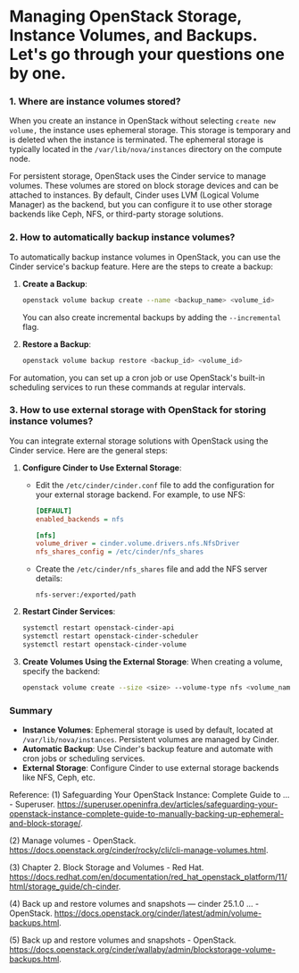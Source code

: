 # Managing OpenStack Storage, Instance Volumes, and Backups. Let's go through your questions one by one.

### 1. Where are instance volumes stored?

When you create an instance in OpenStack without selecting `create new volume,` the instance uses ephemeral storage. This storage is temporary and is deleted when the instance is terminated. The ephemeral storage is typically located in the `/var/lib/nova/instances` directory on the compute node.

For persistent storage, OpenStack uses the Cinder service to manage volumes. These volumes are stored on block storage devices and can be attached to instances. By default, Cinder uses LVM (Logical Volume Manager) as the backend, but you can configure it to use other storage backends like Ceph, NFS, or third-party storage solutions.

### 2. How to automatically backup instance volumes?

To automatically backup instance volumes in OpenStack, you can use the Cinder service's backup feature. Here are the steps to create a backup:

1. **Create a Backup**:
   ```bash
   openstack volume backup create --name <backup_name> <volume_id>
   ```
   You can also create incremental backups by adding the `--incremental` flag.

2. **Restore a Backup**:
   ```bash
   openstack volume backup restore <backup_id> <volume_id>
   ```

For automation, you can set up a cron job or use OpenStack's built-in scheduling services to run these commands at regular intervals.

### 3. How to use external storage with OpenStack for storing instance volumes?

You can integrate external storage solutions with OpenStack using the Cinder service. Here are the general steps:

1. **Configure Cinder to Use External Storage**:
   - Edit the `/etc/cinder/cinder.conf` file to add the configuration for your external storage backend. For example, to use NFS:
     ```ini
     [DEFAULT]
     enabled_backends = nfs

     [nfs]
     volume_driver = cinder.volume.drivers.nfs.NfsDriver
     nfs_shares_config = /etc/cinder/nfs_shares
     ```
   - Create the `/etc/cinder/nfs_shares` file and add the NFS server details:
     ```plaintext
     nfs-server:/exported/path
     ```

2. **Restart Cinder Services**:
   ```bash
   systemctl restart openstack-cinder-api
   systemctl restart openstack-cinder-scheduler
   systemctl restart openstack-cinder-volume
   ```

3. **Create Volumes Using the External Storage**:
   When creating a volume, specify the backend:
   ```bash
   openstack volume create --size <size> --volume-type nfs <volume_name>
   ```

### Summary

- **Instance Volumes**: Ephemeral storage is used by default, located at `/var/lib/nova/instances`. Persistent volumes are managed by Cinder.
- **Automatic Backup**: Use Cinder's backup feature and automate with cron jobs or scheduling services.
- **External Storage**: Configure Cinder to use external storage backends like NFS, Ceph, etc.

Reference:
(1) Safeguarding Your OpenStack Instance: Complete Guide to ... - Superuser. https://superuser.openinfra.dev/articles/safeguarding-your-openstack-instance-complete-guide-to-manually-backing-up-ephemeral-and-block-storage/.

(2) Manage volumes - OpenStack. https://docs.openstack.org/cinder/rocky/cli/cli-manage-volumes.html.

(3) Chapter 2. Block Storage and Volumes - Red Hat. https://docs.redhat.com/en/documentation/red_hat_openstack_platform/11/html/storage_guide/ch-cinder.

(4) Back up and restore volumes and snapshots — cinder 25.1.0 ... - OpenStack. https://docs.openstack.org/cinder/latest/admin/volume-backups.html.

(5) Back up and restore volumes and snapshots - OpenStack. https://docs.openstack.org/cinder/wallaby/admin/blockstorage-volume-backups.html.
